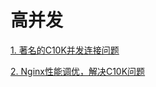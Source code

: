 # 高并发

[1. 著名的C10K并发连接问题](https://blog.csdn.net/chenrui310/article/details/101685827)

[2. Nginx性能调优，解决C10K问题](https://blog.csdn.net/nuoWei_SenLin/article/details/82594227?utm_medium=distribute.pc_relevant.none-task-blog-BlogCommendFromMachineLearnPai2-1.nonecase&depth_1-utm_source=distribute.pc_relevant.none-task-blog-BlogCommendFromMachineLearnPai2-1.nonecase)
